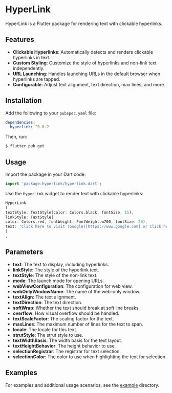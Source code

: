 # HyperLink

HyperLink is a Flutter package for rendering text with clickable hyperlinks.

## Features

- **Clickable Hyperlinks**: Automatically detects and renders clickable hyperlinks in text.
- **Custom Styling**: Customize the style of hyperlinks and non-link text independently.
- **URL Launching**: Handles launching URLs in the default browser when hyperlinks are tapped.
- **Configurable**: Adjust text alignment, text direction, max lines, and more.

## Installation

Add the following to your `pubspec.yaml` file:

```yaml
dependencies:
  hyperlink: ^0.0.2
```

Then, run:

```bash
$ flutter pub get
```

## Usage

Import the package in your Dart code:

```dart
import 'package:hyperlink/hyperlink.dart';
```

Use the `HyperLink` widget to render text with clickable hyperlinks:

```dart
HyperLink
(
textStyle: TextStyle(color: Colors.black, fontSize: 15),
linkStyle: TextStyle(
color: Colors.red, fontWeight: FontWeight.w700, fontSize: 20),
text: 'Click here to visit (Google)[https://www.google.com] or Click here to visit (Apple)[https://www.apple.com]\t Happy Coding!!',
)
,
```

## Parameters

- **text**: The text to display, including hyperlinks.
- **linkStyle**: The style of the hyperlink text.
- **textStyle**: The style of the non-link text.
- **mode**: The launch mode for opening URLs.
- **webViewConfiguration**: The configuration for web view.
- **webOnlyWindowName**: The name of the web-only window.
- **textAlign**: The text alignment.
- **textDirection**: The text direction.
- **softWrap**: Whether the text should break at soft line breaks.
- **overflow**: How visual overflow should be handled.
- **textScaleFactor**: The scaling factor for the text.
- **maxLines**: The maximum number of lines for the text to span.
- **locale**: The locale for this text.
- **strutStyle**: The strut style to use.
- **textWidthBasis**: The width basis for the text layout.
- **textHeightBehavior**: The height behavior to use.
- **selectionRegistrar**: The registrar for text selection.
- **selectionColor**: The color to use when highlighting the text for selection.

## Examples

For examples and additional usage scenarios, see
the [example](https://github.com/Odinachi/hyperlink/tree/master/example) directory.

